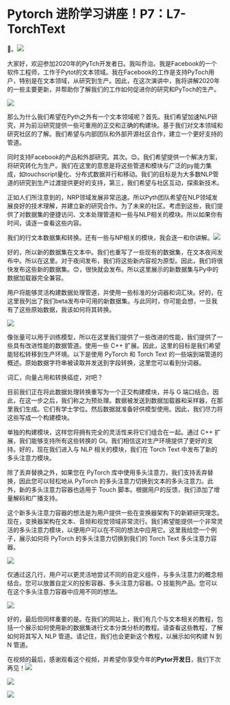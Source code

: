 # Pytorch 进阶学习讲座！P7：L7- TorchText 

🎼。![](img/aaa011e1dc72912baa590f68c0c043cd_1.png)

大家好，欢迎参加2020年的PyTch开发者日。我叫乔治。我是Facebook的一个软件工程师，工作于Pytot的文本领域。我在Facebook的工作是支持PyToch用户，特别是在文本领域，从研究到生产。因此，在这次演讲中，我将讲解2020年的一些主要更新，并帮助你了解我们的工作如何促进你的研究和PyToch的生产。

![](img/aaa011e1dc72912baa590f68c0c043cd_3.png)

那么为什么我们希望在Pyth之外有一个文本领域呢？首先。我们希望加速NLP研究，并为前沿研究提供一些可重用的正交和正确的构建块。基于我们对文本领域和研究社区的了解。我们希望与内部团队和外部开源社区合作，建立一个更好支持的管道。

同时支持Facebook的产品和外部研究。其次。😊。我们希望提供一个解决方案，将研究转化为生产。我们在这里的意思是将这些管道和模块与广泛的py能力集成，如touchscript量化、分布式数据并行和移动。我们的目标是为大多数NLP管道的研究到生产过渡提供更好的支持，第三，我们希望与社区互动，探索新技术。

正如人们所注意到的，NRP领域发展非常迅速。所以Pyth团队希望在NLP领域发展良好的技术理解，并建立新的研究合作。为了未来的社区。考虑到这些，我们提供了对数据集的便捷访问、文本处理管道和一些与NLP相关的模块。所以如果你有时间，请逐一查看这些内容。

我们的行文本数据集和转换。还有一些与NP相关的模块，我会逐一和你讲解。![](img/aaa011e1dc72912baa590f68c0c043cd_5.png)

好的，所以新的数据集在文本中。我们也重写了一些现有的数据集，在文本夜间发布中。所以在这里。对于夜间发布，我们将这些新内容视为原型。因此，我们将很快发布这些新的数据集。😊，很快就会发布。所以这里展示的新数据集与Py中的数据加载器完全兼容。

用户将能够灵活构建数据处理管道，并使用一些标准的分词器和词汇块。好的，在这里我列出了我们beta发布中可用的新数据集。与此同时，你可能会想，一旦我有了这些原始数据，我该如何将其转换。

![](img/aaa011e1dc72912baa590f68c0c043cd_7.png)

像张量可以用于训练模型，所以在这里我们提供了一些改进的性能，我们提供了一些具有改进性能的数据管道。使用一些 C++ 扩展。因此，这里的目标是我们希望能轻松转移到生产环境。以下是使用 PyTorch 和 Torch Text 的一些端到端管道的概述。原始数据字符串被读取并发送到字段转换，这里您可以看到分词器。

词汇，向量占用和转换癌症，对吧？

目前我们正在将此数据处理转换重写为一个正交构建模块，并与 G 端口结合。因此，在这一步之后，我们称之为预处理。数据被发送到数据加载器和采样器，在那里我们生成。它们有学士学位。然后数据就准备好供模型使用。因此，我们尽力将这些写成一个构建模块。

单独的构建模块，这样您将拥有完全的灵活性来将它们组合在一起。通过 C++ 扩展，我们能够支持所有这些转换的 Gt。我们相信这对生产环境提供了更好的支持。好的，现在我们进入与 NLP 相关的模块，我们在 Torch Text 中发布了新的多头注意力模块。

除了丢弃替换之外，如果您在 PyTorch 库中使用多头注意力，我们支持丢弃替换，因此您可以轻松地从 PyTorch 的多头注意力切换到文本的多头注意力。此外，新的多头注意力容器也适用于 Touch 脚本。根据用户的反馈，我们添加了增量解码和广播支持。

这个新多头注意力容器的想法是为用户提供一些在变换器架构下的新颖研究理念。现在，变换器架构在文本、音频和视觉领域非常流行。我们希望能提供一个非常灵活的多头注意力模块，以便用户可以在不同的想法中应用它。这里我给您一个例子，展示如何将 PyTorch 的多头注意力切换到我们的 Torch Text 多头注意力容器。

![](img/aaa011e1dc72912baa590f68c0c043cd_9.png)

仅通过这几行，用户可以更灵活地尝试不同的自定义组件，与多头注意力的概念相结合。您可以放置自定义的投影容器、多头注意力容器。O 技能狗产品。您可以在这个多头注意力容器中应用不同的想法。

![](img/aaa011e1dc72912baa590f68c0c043cd_11.png)

好的，最后但同样重要的是。在我们的网站上，我们有几个与文本相关的教程，包括一个展示如何使用新的数据集进行文本分类分析的教程。请查看这些教程，了解如何将其写入 NLP 管道。请记住，我们也会更新这个教程，以展示如何构建 N 到 N 管道。

在视频的最后，感谢观看这个视频，并希望你享受今年的**Pytor开发日**，我们下次再见！![](img/aaa011e1dc72912baa590f68c0c043cd_13.png)

![](img/aaa011e1dc72912baa590f68c0c043cd_14.png)

![](img/aaa011e1dc72912baa590f68c0c043cd_15.png)
